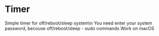 # Timer
Simple timer for off/reboot/sleep system\n
You need enter your system password, becouse off/reboot/sleep - sudo commands
Work on macOS
